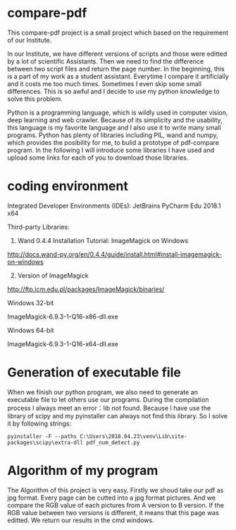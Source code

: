 # compare-pdf
This compare-pdf project is a small project which based on the requirement of our Institute.

In our Institute, we have different versions of scripts and those were editted by a lot of scientific Assistants. Then we need to find the difference between two script files and return the page number. In the beginning, this is a part of my work as a student assistant. Everytime I compare it artificially and it costs me too much times. Sometimes I even skip some small differences. This is so awful and I decide to use my python knowledge to solve this problem.

Python is a programming language, which is wildly used in computer vision, deep learning and web crawler. Because of its simplicity and the usability, this language is my favorite language and I also use it to write many small programs. Python has plenty of libraries including PIL, wand and numpy, which provides the posibility for me, to bulid a prototype of pdf-compare program. In the following I will introduce some libraries I have used and upload some links for each of you to download those libraries.

# coding environment

Integrated Developer Environments (IDEs): JetBrains PyCharm Edu 2018.1 x64

Third-party Libraries:

1. Wand 0.4.4
Installation Tutorial: ImageMagick on Windows

http://docs.wand-py.org/en/0.4.4/guide/install.html#install-imagemagick-on-windows

2. Version of ImageMagick

http://ftp.icm.edu.pl/packages/ImageMagick/binaries/

Windows 32-bit

ImageMagick-6.9.3-1-Q16-x86-dll.exe

Windows 64-bit

ImageMagick-6.9.3-1-Q16-x64-dll.exe

# Generation of executable file
When we finish our python program, we also need to generate an executable file to let others use our programs. During the compilation process I always meet an error：lib not found. Because I have use the library of scipy and my pyinstaller can always not find this library. So I solve it by following strings: 
```
pyinstaller -F --paths C:\Users\2018.04.23\venv\Lib\site-packages\scipy\extra-dll pdf_num_detect.py
```
# Algorithm of my program
The Algorithm of this project is very easy. Firstly we shoud take our pdf as jpg format. Every page can be cutted into a jpg format pictures. And we compare the RGB value of each pictures from A version to B version. If the RGB value between two versions is different, it means that this page was editted. We return our results in the cmd windows.
